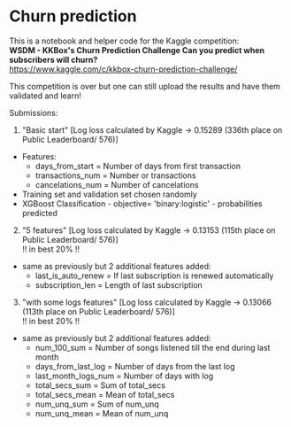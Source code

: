 # Churn prediction

This is a notebook and helper code for the Kaggle competition: 
<br>
**WSDM - KKBox's Churn Prediction Challenge
Can you predict when subscribers will churn?**
<br>
https://www.kaggle.com/c/kkbox-churn-prediction-challenge/

This competition is over but one can still upload the results and have them validated and learn!


Submissions:
1. "Basic start" [Log loss calculated by Kaggle -> 0.15289 (336th place on Public Leaderboard/ 576)]
  - Features:
      * days_from_start = Number of days from first transaction
      * transactions_num = Number or transactions
      * cancelations_num = Number of cancelations
  - Training set and validation set chosen randomly 
  - XGBoost Classification - objective= 'binary:logistic' - probabilities predicted


2. "5 features" [Log loss calculated by Kaggle -> 0.13153 (115th place on Public Leaderboard/ 576)] 
  <br>!! in best 20% !!
  - same as previously but 2 additional features added:
	* last_is_auto_renew = If last subscription is renewed automatically
	* subscription_len = Length of last subscription
	
3. "with some logs features" [Log loss calculated by Kaggle -> 0.13066 (113th place on Public Leaderboard/ 576)] 
  <br>!! in best 20% !!
  - same as previously but 2 additional features added:
	* num_100_sum = Number of songs listened till the end during last month
	* days_from_last_log = Number of days from the last log
    * last_month_logs_num = Number of days with log
    * total_secs_sum = Sum of total_secs
    * total_secs_mean = Mean of total_secs
    * num_unq_sum = Sum of num_unq
    * num_unq_mean = Mean of num_unq
